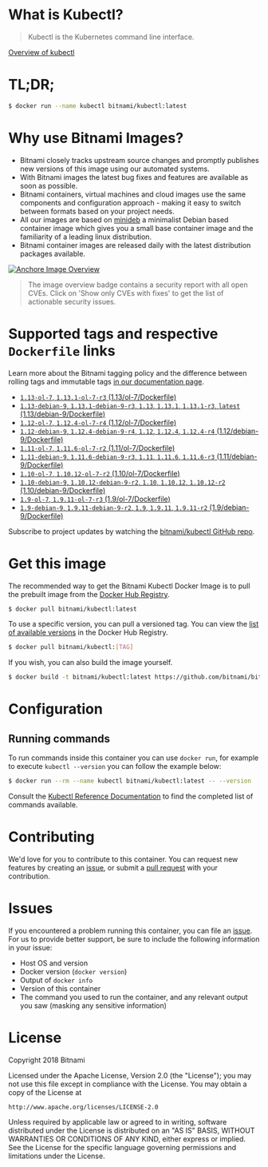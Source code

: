
# What is Kubectl?

> Kubectl is the Kubernetes command line interface.

[Overview of kubectl](https://kubernetes.io/docs/reference/kubectl/overview/)

# TL;DR;

```bash
$ docker run --name kubectl bitnami/kubectl:latest
```

# Why use Bitnami Images?

* Bitnami closely tracks upstream source changes and promptly publishes new versions of this image using our automated systems.
* With Bitnami images the latest bug fixes and features are available as soon as possible.
* Bitnami containers, virtual machines and cloud images use the same components and configuration approach - making it easy to switch between formats based on your project needs.
* All our images are based on [minideb](https://github.com/bitnami/minideb) a minimalist Debian based container image which gives you a small base container image and the familiarity of a leading linux distribution.
* Bitnami container images are released daily with the latest distribution packages available.

[![Anchore Image Overview](https://anchore.io/service/badges/image/d78d91421e4ccd244f2d91414ea8261cca8468562ae55ab5d184a3739a3cebc5)](https://anchore.io/image/dockerhub/bitnami%2Fkubectl%3Alatest#security)

> The image overview badge contains a security report with all open CVEs. Click on 'Show only CVEs with fixes' to get the list of actionable security issues.

# Supported tags and respective `Dockerfile` links

Learn more about the Bitnami tagging policy and the difference between rolling tags and immutable tags [in our documentation page](https://docs.bitnami.com/containers/how-to/understand-rolling-tags-containers/).


* [`1.13-ol-7`, `1.13.1-ol-7-r3` (1.13/ol-7/Dockerfile)](https://github.com/bitnami/bitnami-docker-kubectl/blob/1.13.1-ol-7-r3/1.13/ol-7/Dockerfile)
* [`1.13-debian-9`, `1.13.1-debian-9-r3`, `1.13`, `1.13.1`, `1.13.1-r3`, `latest` (1.13/debian-9/Dockerfile)](https://github.com/bitnami/bitnami-docker-kubectl/blob/1.13.1-debian-9-r3/1.13/debian-9/Dockerfile)
* [`1.12-ol-7`, `1.12.4-ol-7-r4` (1.12/ol-7/Dockerfile)](https://github.com/bitnami/bitnami-docker-kubectl/blob/1.12.4-ol-7-r4/1.12/ol-7/Dockerfile)
* [`1.12-debian-9`, `1.12.4-debian-9-r4`, `1.12`, `1.12.4`, `1.12.4-r4` (1.12/debian-9/Dockerfile)](https://github.com/bitnami/bitnami-docker-kubectl/blob/1.12.4-debian-9-r4/1.12/debian-9/Dockerfile)
* [`1.11-ol-7`, `1.11.6-ol-7-r2` (1.11/ol-7/Dockerfile)](https://github.com/bitnami/bitnami-docker-kubectl/blob/1.11.6-ol-7-r2/1.11/ol-7/Dockerfile)
* [`1.11-debian-9`, `1.11.6-debian-9-r3`, `1.11`, `1.11.6`, `1.11.6-r3` (1.11/debian-9/Dockerfile)](https://github.com/bitnami/bitnami-docker-kubectl/blob/1.11.6-debian-9-r3/1.11/debian-9/Dockerfile)
* [`1.10-ol-7`, `1.10.12-ol-7-r2` (1.10/ol-7/Dockerfile)](https://github.com/bitnami/bitnami-docker-kubectl/blob/1.10.12-ol-7-r2/1.10/ol-7/Dockerfile)
* [`1.10-debian-9`, `1.10.12-debian-9-r2`, `1.10`, `1.10.12`, `1.10.12-r2` (1.10/debian-9/Dockerfile)](https://github.com/bitnami/bitnami-docker-kubectl/blob/1.10.12-debian-9-r2/1.10/debian-9/Dockerfile)
* [`1.9-ol-7`, `1.9.11-ol-7-r3` (1.9/ol-7/Dockerfile)](https://github.com/bitnami/bitnami-docker-kubectl/blob/1.9.11-ol-7-r3/1.9/ol-7/Dockerfile)
* [`1.9-debian-9`, `1.9.11-debian-9-r2`, `1.9`, `1.9.11`, `1.9.11-r2` (1.9/debian-9/Dockerfile)](https://github.com/bitnami/bitnami-docker-kubectl/blob/1.9.11-debian-9-r2/1.9/debian-9/Dockerfile)

Subscribe to project updates by watching the [bitnami/kubectl GitHub repo](https://github.com/bitnami/bitnami-docker-kubectl).

# Get this image

The recommended way to get the Bitnami Kubectl Docker Image is to pull the prebuilt image from the [Docker Hub Registry](https://hub.docker.com/r/bitnami/kubectl).

```bash
$ docker pull bitnami/kubectl:latest
```

To use a specific version, you can pull a versioned tag. You can view the [list of available versions](https://hub.docker.com/r/bitnami/kubectl/tags/) in the Docker Hub Registry.

```bash
$ docker pull bitnami/kubectl:[TAG]
```

If you wish, you can also build the image yourself.

```bash
$ docker build -t bitnami/kubectl:latest https://github.com/bitnami/bitnami-docker-kubectl.git
```

# Configuration

## Running commands

To run commands inside this container you can use `docker run`, for example to execute `kubectl --version` you can follow the example below:

```bash
$ docker run --rm --name kubectl bitnami/kubectl:latest -- --version
```

Consult the [Kubectl Reference Documentation](https://kubernetes.io/docs/reference/generated/kubectl/kubectl-commands) to find the completed list of commands available.

# Contributing

We'd love for you to contribute to this container. You can request new features by creating an [issue](https://github.com/bitnami/bitnami-docker-kubectl/issues), or submit a [pull request](https://github.com/bitnami/bitnami-docker-kubectl/pulls) with your contribution.

# Issues

If you encountered a problem running this container, you can file an [issue](https://github.com/bitnami/bitnami-docker-kubectl/issues). For us to provide better support, be sure to include the following information in your issue:

- Host OS and version
- Docker version (`docker version`)
- Output of `docker info`
- Version of this container
- The command you used to run the container, and any relevant output you saw (masking any sensitive information)

# License

Copyright 2018 Bitnami

Licensed under the Apache License, Version 2.0 (the "License");
you may not use this file except in compliance with the License.
You may obtain a copy of the License at

    http://www.apache.org/licenses/LICENSE-2.0

Unless required by applicable law or agreed to in writing, software
distributed under the License is distributed on an "AS IS" BASIS,
WITHOUT WARRANTIES OR CONDITIONS OF ANY KIND, either express or implied.
See the License for the specific language governing permissions and
limitations under the License.
